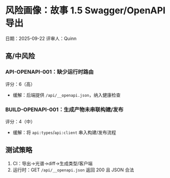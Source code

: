 # 风险画像：故事 1.5 Swagger/OpenAPI 导出

日期：2025-09-22
评审人：Quinn

## 高/中风险

### API-OPENAPI-001：缺少运行时路由
评分：6（高）
- 缓解：后端提供 `/api/__openapi.json`，纳入健康检查

### BUILD-OPENAPI-001：生成产物未串联构建/发布
评分：4（中）
- 缓解：将 `api:types`/`api:client` 串入构建/发布流程

## 测试策略

1. CI：导出→光谱→diff→生成类型/客户端
2. 运行时：GET `/api/__openapi.json` 返回 200 且 JSON 合法
